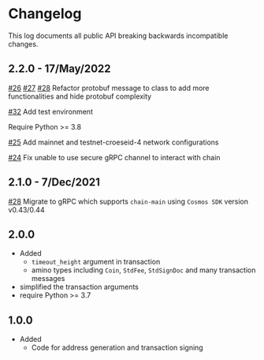 # Changelog

This log documents all public API breaking backwards incompatible changes.

## 2.2.0 - 17/May/2022

[#26](https://github.com/crypto-org-chain/chainlibpy/issues/26) [#27](https://github.com/crypto-org-chain/chainlibpy/issues/27) [#28](https://github.com/crypto-org-chain/chainlibpy/issues/28) Refactor protobuf message to class to add more functionalities and hide protobuf complexity

[#32](https://github.com/crypto-org-chain/chainlibpy/issues/32) Add test environment

Require Python >= 3.8

[#25](https://github.com/crypto-org-chain/chainlibpy/issues/25) Add mainnet and testnet-croeseid-4 network configurations

[#24](https://github.com/crypto-org-chain/chainlibpy/pull/24) Fix unable to use secure gRPC channel to interact with chain

## 2.1.0 - 7/Dec/2021

[#28](https://github.com/crypto-org-chain/chainlibpy/pull/21) Migrate to gRPC which supports `chain-main` using `Cosmos SDK` version v0.43/0.44

## 2.0.0

- Added
  - `timeout_height` argument in transaction
  - amino types including `Coin`, `StdFee`, `StdSignDoc` and many transaction messages
- simplified the transaction arguments
- require Python >= 3.7

## 1.0.0

- Added
  - Code for address generation and transaction signing

